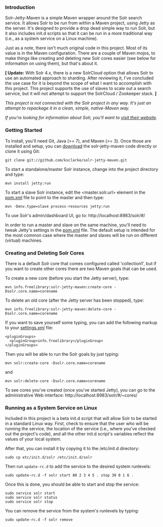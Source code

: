 ### Introduction

Solr-Jetty-Maven is a simple Maven wrapper around the Solr search service.  It allows Solr to be run from within a Maven project, using Jetty as the server.  It's designed to provide a drop dead simple way to run Solr, but it also includes init.d scripts so that it can be run in a more traditional way (i.e., as a system service on a Linux machine).

Just as a note, there isn't much original code in this project.  Most of its value is in the Maven configuration.  There are a couple of Maven mojos, to make things like creating and deleting new Solr cores easier (see below for information on using them), but that's about it.

**[ Update:** With Solr 4.x, there is a new SolrCloud option that allows Solr to use an automated approach to sharding. After reviewing it, I've concluded the use case for it is beyond the scope of what I want to accomplish with this project. This project supports the use of slaves to scale out a search service, but it will not attempt to support the SolrCloud / Zookeeper stack. **]**

_This project is not connected with the Solr project in any way.  It's just an attempt to repackage it in a clean, simple, native-Maven way._

_If you're looking for information about Solr, you'll want to <a href="http://lucene.apache.org/solr/">visit their website</a>._

### Getting Started

To install, you'll need Git, Java (>= 7), and Maven (>= 3). Once those are installed and setup, you can <a href="https://github.com/ksclarke/solr-jetty-maven/archive/master.zip">download</a> the solr-jetty-maven code directly or clone it using Git:

    git clone git://github.com/ksclarke/solr-jetty-maven.git

To start a standalone/master Solr instance, change into the project directory and type:

    mvn install jetty:run

To start a slave Solr instance, edit the <master.solr.url> element in the <a href="https://github.com/ksclarke/solr-jetty-maven/blob/master/pom.xml">pom.xml</a> file to point to the master and then type:

    mvn -Denv.type=slave process-resources jetty:run

To use Solr's admin/dashboard UI, go to: http://localhost:8983/solr/#/

In order to run a master and slave on the same machine, you'll need to tweak Jetty's settings in the <a href="https://github.com/ksclarke/solr-jetty-maven/blob/master/pom.xml">pom.xml</a> file. The default setup is intended for the most common case where the master and slaves will be run on different (virtual) machines.

### Creating and Deleting Solr Cores

There is a default Solr core that comes configured called 'collection1', but if you want to create other cores there are two Maven goals that can be used.

To create a new core (before you start the Jetty server), type:

    mvn info.freelibrary:solr-jetty-maven:create-core -Dsolr.core.name=corename

To delete an old core (after the Jetty server has been stopped), type:

    mvn info.freelibrary:solr-jetty-maven:delete-core -Dsolr.core.name=corename

If you want to save yourself some typing, you can add the following markup to your <a href="http://maven.apache.org/settings.html" target="_new">settings.xml</a> file:

    <pluginGroups>
      <pluginGroup>info.freelibrary</pluginGroup>
    </pluginGroups>

Then you will be able to run the Solr goals by just typing:

    mvn solr:create-core -Dsolr.core.name=corename

and

    mvn solr:delete-core -Dsolr.core.name=corename

To see cores you've created (once you've started Jetty), you can go to the administrative Web interface: http://localhost:8983/solr/#/~cores/

### Running as a System Service on Linux

Included in this project is a beta init.d script that will allow Solr to be started in a standard Linux way. First, check to ensure that the user who will be running the service, the location of the service (i.e., where you've checked out the project's code), and all the other init.d script's variables reflect the values of your local system.

After that, you can install it by copying it to the /etc/init.d directory:

    sudo cp etc/init.d/solr /etc/init.d/solr

Then run `update-rc.d` to add the service to the desired system runlevels:

    sudo update-rc.d -f solr start 80 2 3 4 5 . stop 30 0 1 6 .

Once this is done, you should be able to start and stop the service:

    sudo service solr start
    sudo service solr status
    sudo service solr stop

You can remove the service from the system's runlevels by typing:

    sudo update-rc.d -f solr remove
